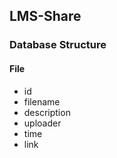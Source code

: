 ## LMS-Share
### Database Structure
#### File
+ id
+ filename
+ description
+ uploader
+ time
+ link
